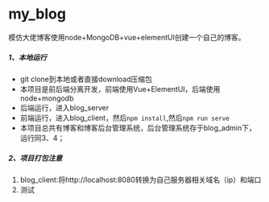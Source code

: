 # my_blog
模仿大佬博客使用node+MongoDB+vue+elementUI创建一个自己的博客。

##### 1、本地运行

- git clone到本地或者直接download压缩包
- 本项目是前后端分离开发，前端使用Vue+ElementUI，后端使用node+mongodb
- 后端运行，进入blog_server
- 前端运行，进入blog_client，然后`npm install`,然后`npm run serve`
- 本项目总共有博客和博客后台管理系统，后台管理系统存于blog_admin下，运行同3、4；

##### 2、项目打包注意

1. blog_client:将http://localhost:8080转换为自己服务器相关域名（ip）和端口
2. 测试


